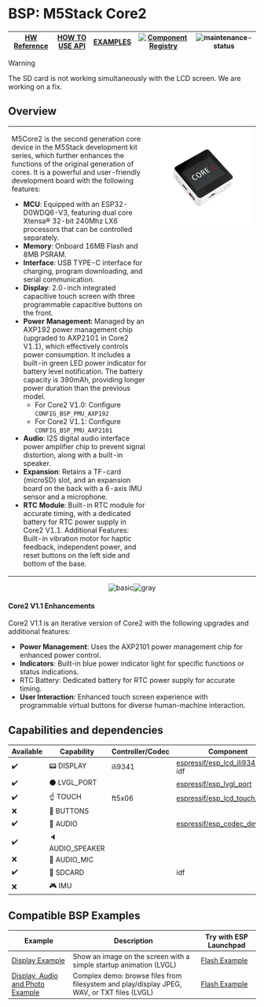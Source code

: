 # BSP: M5Stack Core2

| [HW Reference](https://docs.m5stack.com/en/core/Core2) | [HOW TO USE API](API.md) | [EXAMPLES](#compatible-bsp-examples) | [![Component Registry](https://components.espressif.com/components/espressif/m5stack_core_2/badge.svg)](https://components.espressif.com/components/espressif/m5stack_core_2) | ![maintenance-status](https://img.shields.io/badge/maintenance-actively--developed-brightgreen.svg) |
| --- | --- | --- | --- | -- |

> [!WARNING]
> The SD card is not working simultaneously with the LCD screen. We are working on a fix.

## Overview

<table>
<tr><td>

M5Core2 is the second generation core device in the M5Stack development kit series, which further enhances the functions of the original generation of cores. It is a powerful and user-friendly development board with the following features:

- **MCU**: Equipped with an ESP32-D0WDQ6-V3, featuring dual core Xtensa® 32-bit 240Mhz LX6 processors that can be controlled separately.
- **Memory**: Onboard 16MB Flash and 8MB PSRAM.
- **Interface**: USB TYPE-C interface for charging, program downloading, and serial communication.
- **Display**: 2.0-inch integrated capacitive touch screen with three programmable capacitive buttons on the front.
- **Power Management:** Managed by an AXP192 power management chip (upgraded to AXP2101 in Core2 V1.1), which effectively controls power consumption. It includes a built-in green LED power indicator for battery level notification. The battery capacity is 390mAh, providing longer power duration than the previous model.
  - For Core2 V1.0: Configure `CONFIG_BSP_PMU_AXP192`
  - For Core2 V1.1: Configure `CONFIG_BSP_PMU_AXP2101`
- **Audio**: I2S digital audio interface power amplifier chip to prevent signal distortion, along with a built-in speaker.
- **Expansion**: Retains a TF-card (microSD) slot, and an expansion board on the back with a 6-axis IMU sensor and a microphone.
- **RTC Module**: Built-in RTC module for accurate timing, with a dedicated battery for RTC power supply in Core2 V1.1.
Additional Features: Built-in vibration motor for haptic feedback, independent power, and reset buttons on the left side and bottom of the base.

</td><td width="200" valign="top">
  <img src="doc/m5stack_core_2.webp">
</td></tr>
</table>

<p align="center">
<img src="https://static-cdn.m5stack.com/resource/docs/products/core/core2/core2_01.webp" alt="basic" width="350" height="350"><img src="https://static-cdn.m5stack.com/resource/docs/products/core/Core2%20v1.1/img-1a949091-da2c-4fbb-bf4f-bce108cb43ec.webp" alt="gray" width="350" height="350">
</p>

#### Core2 V1.1 Enhancements
Core2 V1.1 is an iterative version of Core2 with the following upgrades and additional features:

- **Power Management**: Uses the AXP2101 power management chip for enhanced power control.
- **Indicators**: Built-in blue power indicator light for specific functions or status indications.
- RTC Battery: Dedicated battery for RTC power supply for accurate timing.
- **User Interaction**: Enhanced touch screen experience with programmable virtual buttons for diverse human-machine interaction.

## Capabilities and dependencies

<div align="center">
<!-- START_DEPENDENCIES -->

|     Available    |       Capability       |Controller/Codec|                                                  Component                                                 |   Version  |
|------------------|------------------------|----------------|------------------------------------------------------------------------------------------------------------|------------|
|:heavy_check_mark:|     :pager: DISPLAY    |     ili9341    | [espressif/esp_lcd_ili9341](https://components.espressif.com/components/espressif/esp_lcd_ili9341)<br/>idf |^1<br/>>=5.0|
|:heavy_check_mark:|:black_circle: LVGL_PORT|                |       [espressif/esp_lvgl_port](https://components.espressif.com/components/espressif/esp_lvgl_port)       |     ^2     |
|:heavy_check_mark:|    :point_up: TOUCH    |     ft5x06     |[espressif/esp_lcd_touch_ft5x06](https://components.espressif.com/components/espressif/esp_lcd_touch_ft5x06)|     ^1     |
|        :x:       | :radio_button: BUTTONS |                |                                                                                                            |            |
|:heavy_check_mark:|  :musical_note: AUDIO  |                |       [espressif/esp_codec_dev](https://components.espressif.com/components/espressif/esp_codec_dev)       |    ~1.1    |
|:heavy_check_mark:| :speaker: AUDIO_SPEAKER|                |                                                                                                            |            |
|        :x:       | :microphone: AUDIO_MIC |                |                                                                                                            |            |
|:heavy_check_mark:|  :floppy_disk: SDCARD  |                |                                                     idf                                                    |    >=5.0   |
|        :x:       |    :video_game: IMU    |                |                                                                                                            |            |

<!-- END_DEPENDENCIES -->
</div>

## Compatible BSP Examples

<div align="center">
<!-- START_EXAMPLES -->

| Example | Description | Try with ESP Launchpad |
| ------- | ----------- | ---------------------- |
| [Display Example](https://github.com/espressif/esp-bsp/tree/master/examples/display) | Show an image on the screen with a simple startup animation (LVGL) | [Flash Example](https://espressif.github.io/esp-launchpad/?flashConfigURL=https://espressif.github.io/esp-bsp/config.toml&app=display-) |
| [Display, Audio and Photo Example](https://github.com/espressif/esp-bsp/tree/master/examples/display_audio_photo) | Complex demo: browse files from filesystem and play/display JPEG, WAV, or TXT files (LVGL) | [Flash Example](https://espressif.github.io/esp-launchpad/?flashConfigURL=https://espressif.github.io/esp-bsp/config.toml&app=display_audio_photo-) |

<!-- END_EXAMPLES -->
</div>

<!-- START_BENCHMARK -->
<!-- END_BENCHMARK -->
